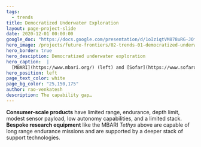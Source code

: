 ```yaml
---
tags:
  - trends
title: Democratized Underwater Exploration
layout: page-project-slide
date: 2020-12-01 00:00:00
google_doc: "https://docs.google.com/presentation/d/1oIziqtVM878uRG-JOfrQNvGFsQWKP_S_W8cLkhQlXvA/edit#slide=id.g8f42444074_0_15"
hero_image: /projects/future-frontiers/02-trends-01-democratized-underwater-exploration-02.jpg
hero_border: true
hero_desciption: Democratized underwater exploration
hero_caption:  |
  [MBARI](https://www.mbari.org/) (left) and [Sofar](https://www.sofarocean.com/products/trident) (right)
hero_position: left
page_text_color: white
page_bg_color: "25,150,175"
author: rao-venkatesh
description: The capability gap…
---
```

**Consumer-scale products** have limited range, endurance, depth limit, modest sensor payload, low autonomy capabilities, and a limited stack. **Bespoke research equipment** like the MBARI _Tethys_ above are capable of long range endurance missions and are supported by a deeper stack of support technologies.
